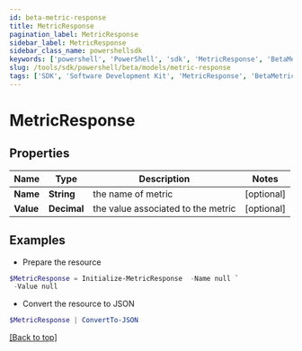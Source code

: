 ```yaml
---
id: beta-metric-response
title: MetricResponse
pagination_label: MetricResponse
sidebar_label: MetricResponse
sidebar_class_name: powershellsdk
keywords: ['powershell', 'PowerShell', 'sdk', 'MetricResponse', 'BetaMetricResponse'] 
slug: /tools/sdk/powershell/beta/models/metric-response
tags: ['SDK', 'Software Development Kit', 'MetricResponse', 'BetaMetricResponse']
---
```



# MetricResponse

## Properties

Name | Type | Description | Notes
------------ | ------------- | ------------- | -------------
**Name** | **String** | the name of metric | [optional] 
**Value** | **Decimal** | the value associated to the metric | [optional] 

## Examples

- Prepare the resource
```powershell
$MetricResponse = Initialize-MetricResponse  -Name null `
 -Value null
```

- Convert the resource to JSON
```powershell
$MetricResponse | ConvertTo-JSON
```


[[Back to top]](#) 


